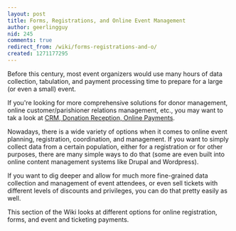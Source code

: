 ```yaml
---
layout: post
title: Forms, Registrations, and Online Event Management
author: geerlingguy
nid: 245
comments: true
redirect_from: /wiki/forms-registrations-and-o/
created: 1271177295
---
```

<p>Before this century, most event organizers would use many hours of data collection, tabulation, and payment processing time to prepare for a large (or even a small) event.</p>
<p>If you&#39;re looking for more comprehensive solutions for donor management, online customer/parishioner relations management, etc., you may want to tak a look at <a href="/node/361">CRM, Donation Reception, Online Payments</a>.</p>
<p>Nowadays, there is a wide variety of options when it comes to online event planning, registration, coordination, and management. If you want to simply collect data from a certain population, either for a registration or for other purposes, there are many simple ways to do that (some are even built into online content management systems like Drupal and Wordpress).</p>
<p>If you want to dig deeper and allow for much more fine-grained data collection and management of event attendees, or even sell tickets with different levels of discounts and privileges, you can do that pretty easily as well.</p>
<p>This section of the Wiki looks at different options for online registration, forms, and event and ticketing payments.</p>
